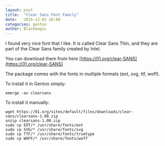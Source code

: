 ```yaml
---
layout: post
title:  "Clear Sans Font Family"
date:   2016-12-02 16:00
categories: gentoo
author: Blackmagic
---
```


I found very nice font that I like. It is called Clear Sans Thin, and they are part of the Clear Sans family created by Intel.

You can download them from here [https://01.org/clear-SANS](https://01.org/clear-SANS)

The package comes with the fonts in multiple formats (eot, svg, ttf, woff). 

To install it in Gentoo simply:

```
emerge -av clearsans
```

To install it manually:

```
wget https://01.org/sites/default/files/downloads/clear-sans/clearsans-1.00.zip
unzip clearsans-1.00.zip
sudo cp EOT/* /usr/share/fonts/eot
sudo cp SVG/* /usr/share/fonts/svg
sudo cp TTF/* /usr/share/fonts/truetype
sudo cp WOFF/* /usr/share/fonts/woff
```
